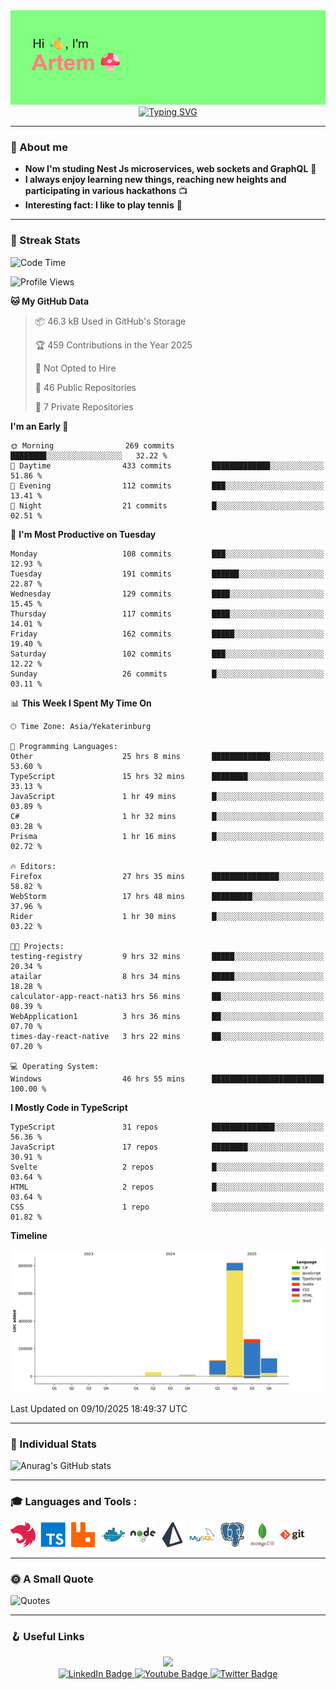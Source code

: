 <div id="header" align="center">
  <img src="https://github.com/CurlyBattery/CurlyBattery/blob/master/header.png?raw=true" alt="альтернативный текст">
  <a href="https://git.io/typing-svg"><img src="https://readme-typing-svg.demolab.com?font=Fira+Code&pause=1000&color=2BF777&width=435&lines=I've+been+doing+backend+programming+;on+Nest+JS+for+17+months+now" alt="Typing SVG" /></a>
</div>

---

### :otter: About me 
- __Now I'm studing Nest Js microservices, web sockets and GraphQL__ 🧩
- __I always enjoy learning new things, reaching new heights and participating in various hackathons__ 📺
- __Interesting fact: I like to play tennis__ 🏓

---

### :monorail: Streak Stats 

<!--START_SECTION:waka-->
![Code Time](http://img.shields.io/badge/Code%20Time-1%2C607%20hrs%2012%20mins-blue)

![Profile Views](http://img.shields.io/badge/Profile%20Views-0-blue)

**🐱 My GitHub Data** 

> 📦 46.3 kB Used in GitHub's Storage 
 > 
> 🏆 459 Contributions in the Year 2025
 > 
> 🚫 Not Opted to Hire
 > 
> 📜 46 Public Repositories 
 > 
> 🔑 7 Private Repositories 
 > 
**I'm an Early 🐤** 

```text
🌞 Morning                269 commits         ████████░░░░░░░░░░░░░░░░░   32.22 % 
🌆 Daytime                433 commits         █████████████░░░░░░░░░░░░   51.86 % 
🌃 Evening                112 commits         ███░░░░░░░░░░░░░░░░░░░░░░   13.41 % 
🌙 Night                  21 commits          █░░░░░░░░░░░░░░░░░░░░░░░░   02.51 % 
```
📅 **I'm Most Productive on Tuesday** 

```text
Monday                   108 commits         ███░░░░░░░░░░░░░░░░░░░░░░   12.93 % 
Tuesday                  191 commits         ██████░░░░░░░░░░░░░░░░░░░   22.87 % 
Wednesday                129 commits         ████░░░░░░░░░░░░░░░░░░░░░   15.45 % 
Thursday                 117 commits         ████░░░░░░░░░░░░░░░░░░░░░   14.01 % 
Friday                   162 commits         █████░░░░░░░░░░░░░░░░░░░░   19.40 % 
Saturday                 102 commits         ███░░░░░░░░░░░░░░░░░░░░░░   12.22 % 
Sunday                   26 commits          █░░░░░░░░░░░░░░░░░░░░░░░░   03.11 % 
```


📊 **This Week I Spent My Time On** 

```text
🕑︎ Time Zone: Asia/Yekaterinburg

💬 Programming Languages: 
Other                    25 hrs 8 mins       █████████████░░░░░░░░░░░░   53.60 % 
TypeScript               15 hrs 32 mins      ████████░░░░░░░░░░░░░░░░░   33.13 % 
JavaScript               1 hr 49 mins        █░░░░░░░░░░░░░░░░░░░░░░░░   03.89 % 
C#                       1 hr 32 mins        █░░░░░░░░░░░░░░░░░░░░░░░░   03.28 % 
Prisma                   1 hr 16 mins        █░░░░░░░░░░░░░░░░░░░░░░░░   02.72 % 

🔥 Editors: 
Firefox                  27 hrs 35 mins      ███████████████░░░░░░░░░░   58.82 % 
WebStorm                 17 hrs 48 mins      █████████░░░░░░░░░░░░░░░░   37.96 % 
Rider                    1 hr 30 mins        █░░░░░░░░░░░░░░░░░░░░░░░░   03.22 % 

🐱‍💻 Projects: 
testing-registry         9 hrs 32 mins       █████░░░░░░░░░░░░░░░░░░░░   20.34 % 
atailar                  8 hrs 34 mins       █████░░░░░░░░░░░░░░░░░░░░   18.28 % 
calculator-app-react-nati3 hrs 56 mins       ██░░░░░░░░░░░░░░░░░░░░░░░   08.39 % 
WebApplication1          3 hrs 36 mins       ██░░░░░░░░░░░░░░░░░░░░░░░   07.70 % 
times-day-react-native   3 hrs 22 mins       ██░░░░░░░░░░░░░░░░░░░░░░░   07.20 % 

💻 Operating System: 
Windows                  46 hrs 55 mins      █████████████████████████   100.00 % 
```

**I Mostly Code in TypeScript** 

```text
TypeScript               31 repos            ██████████████░░░░░░░░░░░   56.36 % 
JavaScript               17 repos            ████████░░░░░░░░░░░░░░░░░   30.91 % 
Svelte                   2 repos             █░░░░░░░░░░░░░░░░░░░░░░░░   03.64 % 
HTML                     2 repos             █░░░░░░░░░░░░░░░░░░░░░░░░   03.64 % 
CSS                      1 repo              ░░░░░░░░░░░░░░░░░░░░░░░░░   01.82 % 
```



**Timeline**

![Lines of Code chart](https://raw.githubusercontent.com/CurlyBattery/CurlyBattery/master/assets/bar_graph.png)


 Last Updated on 09/10/2025 18:49:37 UTC
<!--END_SECTION:waka-->

---

### :slot_machine: Individual Stats 
![Anurag's GitHub stats](https://github-readme-stats.vercel.app/api?username=CurlyBattery&hide=contribs,prs&theme=dracula)

---

### :mortar_board: Languages and Tools :
<div>
  <img src="https://github.com/devicons/devicon/blob/master/icons/nestjs/nestjs-original.svg" title="Nest" alt="Nest" width="40" height="40"/>&nbsp;
  <img src="https://github.com/devicons/devicon/blob/master/icons/typescript/typescript-plain.svg" title="TypeScript" alt="TypeScript" width="40" height="40"/>&nbsp;
  <img src="https://github.com/devicons/devicon/blob/master/icons/rabbitmq/rabbitmq-original.svg" title="Rabbit" alt="RabbitMQ" width="40" height="40"/>&nbsp;
  <img src="https://github.com/devicons/devicon/blob/master/icons/docker/docker-original.svg" title="Docker" alt="Docker" width="40" height="40"/>&nbsp;
  <img src="https://github.com/devicons/devicon/blob/master/icons/nodejs/nodejs-original-wordmark.svg" title="NodeJS" alt="NodeJS" width="40" height="40"/>&nbsp;
  <img src="https://github.com/devicons/devicon/blob/master/icons/prisma/prisma-original.svg" title="Prisma"  alt="Prisma" width="40" height="40"/>&nbsp;
  <img src="https://github.com/devicons/devicon/blob/master/icons/mysql/mysql-original-wordmark.svg" title="MySQL"  alt="MySQL" width="40" height="40"/>&nbsp;
  <img src="https://github.com/devicons/devicon/blob/master/icons/postgresql/postgresql-original.svg" title="PostgreSQL"  alt="PostgreSQL" width="40" height="40"/>&nbsp;
  <img src="https://github.com/devicons/devicon/blob/master/icons/mongodb/mongodb-original-wordmark.svg" title="MongoDB" alt="MongoDB" width="40" height="40"/>&nbsp;
  <img src="https://github.com/devicons/devicon/blob/master/icons/git/git-original-wordmark.svg" title="Git" **alt="Git" width="40" height="40"/>
</div>

---

### :sun_with_face: A Small Quote
![Quotes](https://quotes-github-readme.vercel.app/api?type=horizontal&theme=dark)

---

### :hook: Useful Links 
<div align="center">
  <img src="https://media2.giphy.com/media/v1.Y2lkPTc5MGI3NjExdG1qb3M0MHpyZmczeDJoZzR4Z2lvcXBydDhpejNpb3Zoc2NoM2lnaCZlcD12MV9pbnRlcm5hbF9naWZfYnlfaWQmY3Q9Zw/FXynzLoP14IHsnfGmO/giphy.gif" height="300">
  
  <div id="badges">
  <a href="your-linkedin-URL">
    <img src="https://img.shields.io/badge/LinkedIn-blue?style=for-the-badge&logo=linkedin&logoColor=white" alt="LinkedIn Badge"/>
  </a>
  <a href="your-youtube-URL">
    <img src="https://img.shields.io/badge/YouTube-red?style=for-the-badge&logo=youtube&logoColor=white" alt="Youtube Badge"/>
  </a>
  <a href="your-twitter-URL">
    <img src="https://img.shields.io/badge/Twitter-blue?style=for-the-badge&logo=twitter&logoColor=white" alt="Twitter Badge"/>
  </a>
